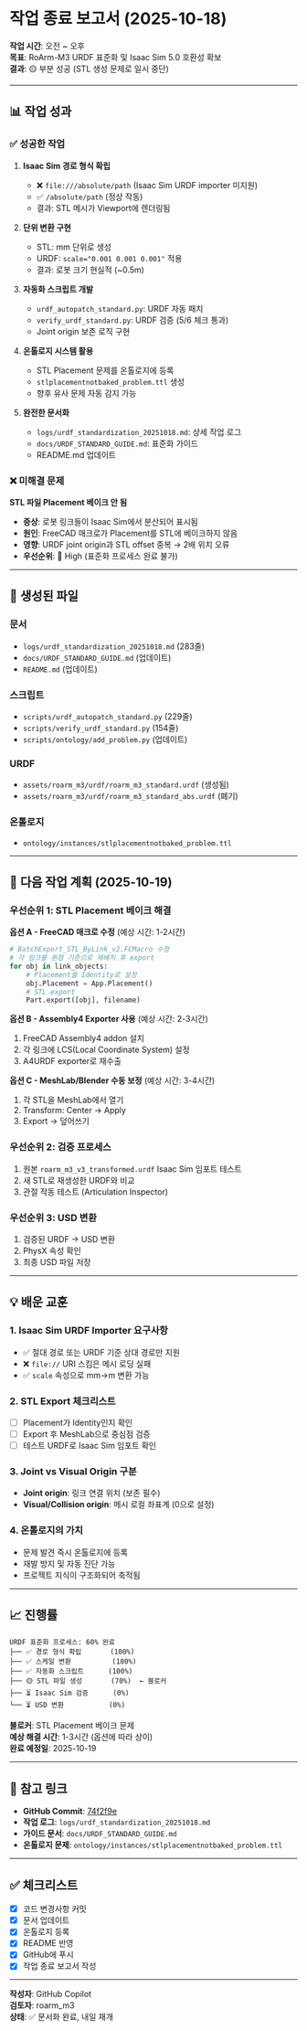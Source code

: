 # 작업 종료 보고서 (2025-10-18)

**작업 시간**: 오전 ~ 오후  
**목표**: RoArm-M3 URDF 표준화 및 Isaac Sim 5.0 호환성 확보  
**결과**: 🟡 부분 성공 (STL 생성 문제로 일시 중단)

---

## 📊 작업 성과

### ✅ 성공한 작업

1. **Isaac Sim 경로 형식 확립**
   - ❌ `file:///absolute/path` (Isaac Sim URDF importer 미지원)
   - ✅ `/absolute/path` (정상 작동)
   - 결과: STL 메시가 Viewport에 렌더링됨

2. **단위 변환 구현**
   - STL: mm 단위로 생성
   - URDF: `scale="0.001 0.001 0.001"` 적용
   - 결과: 로봇 크기 현실적 (~0.5m)

3. **자동화 스크립트 개발**
   - `urdf_autopatch_standard.py`: URDF 자동 패치
   - `verify_urdf_standard.py`: URDF 검증 (5/6 체크 통과)
   - Joint origin 보존 로직 구현

4. **온톨로지 시스템 활용**
   - STL Placement 문제를 온톨로지에 등록
   - `stlplacementnotbaked_problem.ttl` 생성
   - 향후 유사 문제 자동 감지 가능

5. **완전한 문서화**
   - `logs/urdf_standardization_20251018.md`: 상세 작업 로그
   - `docs/URDF_STANDARD_GUIDE.md`: 표준화 가이드
   - README.md 업데이트

### ❌ 미해결 문제

**STL 파일 Placement 베이크 안 됨**
- **증상**: 로봇 링크들이 Isaac Sim에서 분산되어 표시됨
- **원인**: FreeCAD 매크로가 Placement를 STL에 베이크하지 않음
- **영향**: URDF joint origin과 STL offset 중복 → 2배 위치 오류
- **우선순위**: 🔴 High (표준화 프로세스 완료 불가)

---

## 📁 생성된 파일

### 문서
- `logs/urdf_standardization_20251018.md` (283줄)
- `docs/URDF_STANDARD_GUIDE.md` (업데이트)
- `README.md` (업데이트)

### 스크립트
- `scripts/urdf_autopatch_standard.py` (229줄)
- `scripts/verify_urdf_standard.py` (154줄)
- `scripts/ontology/add_problem.py` (업데이트)

### URDF
- `assets/roarm_m3/urdf/roarm_m3_standard.urdf` (생성됨)
- `assets/roarm_m3/urdf/roarm_m3_standard_abs.urdf` (폐기)

### 온톨로지
- `ontology/instances/stlplacementnotbaked_problem.ttl`

---

## 🎯 다음 작업 계획 (2025-10-19)

### 우선순위 1: STL Placement 베이크 해결
**옵션 A - FreeCAD 매크로 수정** (예상 시간: 1-2시간)
```python
# BatchExport_STL_ByLink_v2.FCMacro 수정
# 각 링크를 원점 기준으로 재배치 후 export
for obj in link_objects:
    # Placement를 Identity로 설정
    obj.Placement = App.Placement()
    # STL export
    Part.export([obj], filename)
```

**옵션 B - Assembly4 Exporter 사용** (예상 시간: 2-3시간)
1. FreeCAD Assembly4 addon 설치
2. 각 링크에 LCS(Local Coordinate System) 설정
3. A4URDF exporter로 재수출

**옵션 C - MeshLab/Blender 수동 보정** (예상 시간: 3-4시간)
1. 각 STL을 MeshLab에서 열기
2. Transform: Center → Apply
3. Export → 덮어쓰기

### 우선순위 2: 검증 프로세스
1. 원본 `roarm_m3_v3_transformed.urdf` Isaac Sim 임포트 테스트
2. 새 STL로 재생성한 URDF와 비교
3. 관절 작동 테스트 (Articulation Inspector)

### 우선순위 3: USD 변환
1. 검증된 URDF → USD 변환
2. PhysX 속성 확인
3. 최종 USD 파일 저장

---

## 💡 배운 교훈

### 1. Isaac Sim URDF Importer 요구사항
- ✅ 절대 경로 또는 URDF 기준 상대 경로만 지원
- ❌ `file://` URI 스킴은 메시 로딩 실패
- ✅ `scale` 속성으로 mm→m 변환 가능

### 2. STL Export 체크리스트
- [ ] Placement가 Identity인지 확인
- [ ] Export 후 MeshLab으로 중심점 검증
- [ ] 테스트 URDF로 Isaac Sim 임포트 확인

### 3. Joint vs Visual Origin 구분
- **Joint origin**: 링크 연결 위치 (보존 필수)
- **Visual/Collision origin**: 메시 로컬 좌표계 (0으로 설정)

### 4. 온톨로지의 가치
- 문제 발견 즉시 온톨로지에 등록
- 재발 방지 및 자동 진단 가능
- 프로젝트 지식이 구조화되어 축적됨

---

## 📈 진행률

```
URDF 표준화 프로세스: 60% 완료
├── ✅ 경로 형식 확립       (100%)
├── ✅ 스케일 변환          (100%)
├── ✅ 자동화 스크립트      (100%)
├── 🟡 STL 파일 생성       (70%)  ← 블로커
├── ⏳ Isaac Sim 검증      (0%)
└── ⏳ USD 변환           (0%)
```

**블로커**: STL Placement 베이크 문제  
**예상 해결 시간**: 1-3시간 (옵션에 따라 상이)  
**완료 예정일**: 2025-10-19

---

## 🔗 참고 링크

- **GitHub Commit**: [74f2f9e](https://github.com/limjh6991-spec/roarm_isaac_clean/commit/74f2f9e)
- **작업 로그**: `logs/urdf_standardization_20251018.md`
- **가이드 문서**: `docs/URDF_STANDARD_GUIDE.md`
- **온톨로지 문제**: `ontology/instances/stlplacementnotbaked_problem.ttl`

---

## ✅ 체크리스트

- [x] 코드 변경사항 커밋
- [x] 문서 업데이트
- [x] 온톨로지 등록
- [x] README 반영
- [x] GitHub에 푸시
- [x] 작업 종료 보고서 작성

---

**작성자**: GitHub Copilot  
**검토자**: roarm_m3  
**상태**: ✅ 문서화 완료, 내일 재개
